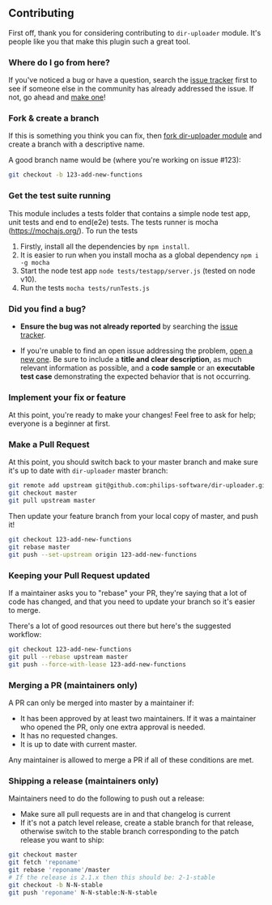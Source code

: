 ## Contributing

First off, thank you for considering contributing to `dir-uploader` module. It's people
like you that make this plugin such a great tool.

### Where do I go from here?

If you've noticed a bug or have a question, search the [issue tracker] first to see if
someone else in the community has already addressed the issue. If not, go ahead and
[make one][new issue]!

### Fork & create a branch

If this is something you think you can fix, then [fork dir-uploader module][] and
create a branch with a descriptive name.

A good branch name would be (where you're working on issue #123):

```sh
git checkout -b 123-add-new-functions
```

### Get the test suite running
This module includes a tests folder that contains a simple node test app, unit tests and end to end(e2e) tests. The tests runner is mocha (https://mochajs.org/). To run the tests 
1. Firstly, install all the dependencies by `npm install`.
2. It is easier to run when you install mocha as a global dependency `npm i -g mocha`
3. Start the node test app `node tests/testapp/server.js` (tested on node v10).
4. Run the tests `mocha tests/runTests.js`

### Did you find a bug?
* **Ensure the bug was not already reported** by searching the [issue tracker].

* If you're unable to find an open issue addressing the problem,
  [open a new one][new issue]. Be sure to include a **title and clear
  description**, as much relevant information as possible, and a **code sample**
  or an **executable test case** demonstrating the expected behavior that is not
  occurring.

### Implement your fix or feature

At this point, you're ready to make your changes! Feel free to ask for help;
everyone is a beginner at first.

### Make a Pull Request

At this point, you should switch back to your master branch and make sure it's
up to date with `dir-uploader` master branch:

```sh
git remote add upstream git@github.com:philips-software/dir-uploader.git 
git checkout master
git pull upstream master
```

Then update your feature branch from your local copy of master, and push it!

```sh
git checkout 123-add-new-functions
git rebase master
git push --set-upstream origin 123-add-new-functions
```

### Keeping your Pull Request updated

If a maintainer asks you to "rebase" your PR, they're saying that a lot of code
has changed, and that you need to update your branch so it's easier to merge.

There's a lot of good resources out there but here's the suggested workflow:

```sh
git checkout 123-add-new-functions
git pull --rebase upstream master
git push --force-with-lease 123-add-new-functions
```

### Merging a PR (maintainers only)

A PR can only be merged into master by a maintainer if:

* It has been approved by at least two maintainers. If it was a maintainer who
  opened the PR, only one extra approval is needed.
* It has no requested changes.
* It is up to date with current master.

Any maintainer is allowed to merge a PR if all of these conditions are
met.

### Shipping a release (maintainers only)

Maintainers need to do the following to push out a release:

* Make sure all pull requests are in and that changelog is current
* If it's not a patch level release, create a stable branch for that release,
  otherwise switch to the stable branch corresponding to the patch release you
  want to ship:

```bash
git checkout master
git fetch 'reponame'
git rebase 'reponame'/master
# If the release is 2.1.x then this should be: 2-1-stable
git checkout -b N-N-stable
git push 'reponame' N-N-stable:N-N-stable
```

[issue tracker]: https://github.com/philips-software/dir-uploader/issues
[new issue]: https://github.com/philips-software/dir-uploader/issues/new
[fork dir-uploader module]: https://help.github.com/articles/fork-a-repo
[interactive rebase]: https://help.github.com/articles/interactive-rebase
